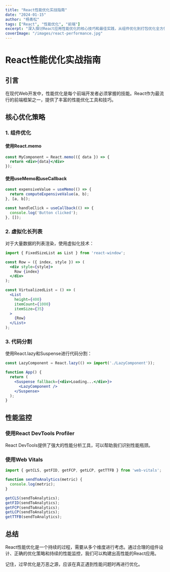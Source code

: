 ```yaml
---
title: "React性能优化实战指南"
date: "2024-01-15"
author: "杨青松"
tags: ["React", "性能优化", "前端"]
excerpt: "深入探讨React应用性能优化的核心技巧和最佳实践，从组件优化到打包优化全方位提升应用性能。"
coverImage: "/images/react-performance.jpg"
---
```


# React性能优化实战指南

## 引言

在现代Web开发中，性能优化是每个前端开发者必须掌握的技能。React作为最流行的前端框架之一，提供了丰富的性能优化工具和技巧。

## 核心优化策略

### 1. 组件优化

#### 使用React.memo
```jsx
const MyComponent = React.memo(({ data }) => {
  return <div>{data}</div>
});
```

#### 使用useMemo和useCallback
```jsx
const expensiveValue = useMemo(() => {
  return computeExpensiveValue(a, b);
}, [a, b]);

const handleClick = useCallback(() => {
  console.log('Button clicked');
}, []);
```

### 2. 虚拟化长列表

对于大量数据的列表渲染，使用虚拟化技术：

```jsx
import { FixedSizeList as List } from 'react-window';

const Row = ({ index, style }) => (
  <div style={style}>
    Row {index}
  </div>
);

const VirtualizedList = () => (
  <List
    height={400}
    itemCount={1000}
    itemSize={35}
  >
    {Row}
  </List>
);
```

### 3. 代码分割

使用React.lazy和Suspense进行代码分割：

```jsx
const LazyComponent = React.lazy(() => import('./LazyComponent'));

function App() {
  return (
    <Suspense fallback={<div>Loading...</div>}>
      <LazyComponent />
    </Suspense>
  );
}
```

## 性能监控

### 使用React DevTools Profiler

React DevTools提供了强大的性能分析工具，可以帮助我们识别性能瓶颈。

### 使用Web Vitals

```jsx
import { getCLS, getFID, getFCP, getLCP, getTTFB } from 'web-vitals';

function sendToAnalytics(metric) {
  console.log(metric);
}

getCLS(sendToAnalytics);
getFID(sendToAnalytics);
getFCP(sendToAnalytics);
getLCP(sendToAnalytics);
getTTFB(sendToAnalytics);
```

## 总结

React性能优化是一个持续的过程，需要从多个维度进行考虑。通过合理的组件设计、正确的优化策略和持续的性能监控，我们可以构建出高性能的React应用。

记住，过早优化是万恶之源，应该在真正遇到性能问题时再进行优化。 